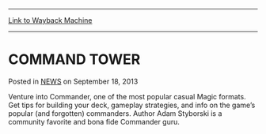 
---
[Link to Wayback Machine](https://web.archive.org/web/20210503075224/https://magic.wizards.com/en/articles/archive/command-tower-2013-09-18)

[_metadata_:description]:- "Venture into Commander, one of the most popular casual Magic formats. Get tips for building your deck, gameplay strategies, and info on the game’s popular (and forgotten) commanders. Author Adam Styborski is a community favorite and bona fide Commander guru."
[_metadata_:generator]:- "Drupal 7 (http://drupal.org)"
[_metadata_:node]:- "46497"
[_metadata_:publish_date]:- "2013-09-18"
[_metadata_:source]:- "div-main-content"
[_metadata_:title]:- "COMMAND TOWER"
[_metadata_:wayback_capture_timestamp]:- "2021-05-03 07:52:24"
[_metadata_:wayback_raw_url]:- "https://web.archive.org/web/20210503075224id_/https://magic.wizards.com/en/articles/archive/command-tower-2013-09-18"
[_metadata_:wayback_url]:- "https://magic.wizards.com/en/articles/archive/command-tower-2013-09-18"
---


COMMAND TOWER
=============



 Posted in [NEWS](/en/articles?source=MX_Nav2020)
 on September 18, 2013 










Venture into Commander, one of the most popular casual Magic formats. Get tips for building your deck, gameplay strategies, and info on the game’s popular (and forgotten) commanders. Author Adam Styborski is a community favorite and bona fide Commander guru.







